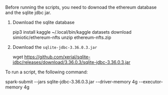 Before running the scripts, you need to downoad the ethereum database and the sqlite jdbc jar.

1. Download the sqlite database

   pip3 install kaggle
   ~/.local/bin/kaggle datasets download simiotic/ethereum-nfts
   unzip ethereum-nfts.zip

2. Download the `sqlite-jdbc-3.36.0.3.jar`

   wget https://github.com/xerial/sqlite-jdbc/releases/download/3.36.0.3/sqlite-jdbc-3.36.0.3.jar
   
To run a script, the following command:

spark-submit --jars sqlite-jdbc-3.36.0.3.jar --driver-memory 4g --executor-memory 4g
